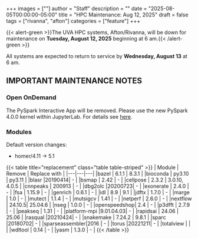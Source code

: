 +++
images = [""]
author = "Staff"
description = ""
date = "2025-08-05T00:00:00-05:00"
title = "HPC Maintenance: Aug 12, 2025"
draft = false
tags = ["rivanna", "afton"]
categories = ["feature"]
+++

{{< alert-green >}}The UVA HPC systems, Afton/Rivanna, will be down for maintenance on <strong>Tuesday, August 12, 2025</strong> beginning at 6 am.{{< /alert-green >}}

All systems are expected to return to service by **Wednesday, August 13** at 6 am.

## IMPORTANT MAINTENANCE NOTES

### Open OnDemand

The PySpark Interactive App will be removed. Please use the new PySpark 4.0.0 kernel within JupyterLab. For details see [here](/userinfo/hpc/software/spark).

### Modules

Default version changes:
- homer/4.11 &rarr; 5.1

{{< table title="replacement" class="table table-striped" >}}
| Module | Remove | Replace with |
|---|---|---|
|bazel        | 6.1.1  | 8.3.1 |
|bioconda     | py3.10 | py3.11 |
|blasr        |20190414| - |
|bsmap        | 2.42   | - |
|cellpose     | 2.3.2  | 3.0.10, 4.0.5 |
|cnnpeaks     | 200913 | - |
|dbg2olc      |20200723| - |
|exonerate    | 2.4.0  | - |
|fsa          | 1.15.9 | - |
|genrich      | 0.6.1  | - |
|idl          | 8.9    | 9.1 |
|jdftx        | 1.7.0  | - |
|marge        | 1.0    | - |
|mutect       | 1.1.4  | - |
|mutsigcv     | 1.41   | - |
|netperf      | 2.6.0  | - |
|nextflow     | 24.10.5| 25.04.6 |
|nseg         | 1.0.0  | - |
|openspeedshop| 2.4    | - |
|p3dfft       | 2.7.9  | - |
|peakseq      | 1.31   | - |
|platform-mpi |9.01.04.03| - |
|rapidsai     | 24.06  | 25.06 |
|rasqual      |20210424| - |
|snakemake    | 7.24.2 | 9.8.1 |
|sparc        |20180702| - |
|sparseassembler|2016  | - |
|torus        |20221211| - |
|totalview    |  |  |
|wdltool      | 0.14   | - |
|yasm         | 1.3.0  | - |
{{< /table >}}
